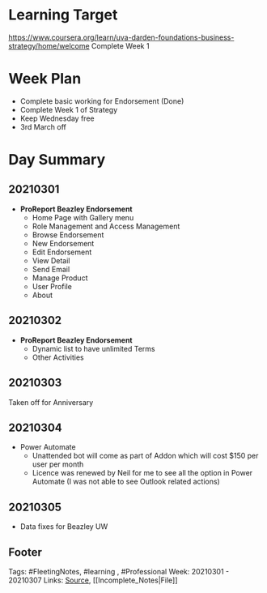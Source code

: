 # Learning Target
https://www.coursera.org/learn/uva-darden-foundations-business-strategy/home/welcome
Complete Week 1 

# Week Plan
- Complete basic working for Endorsement (Done)
- Complete Week 1 of Strategy 
- Keep Wednesday free 
- 3rd March off

# Day Summary
## 20210301
- **ProReport Beazley Endorsement**
	- Home Page with Gallery menu
	- Role Management and Access Management
	- Browse Endorsement
	- New Endorsement
	- Edit Endorsement
	- View Detail
	- Send Email
	- Manage Product
	- User Profile
	- About

## 20210302
- **ProReport Beazley Endorsement**
	- Dynamic list to have unlimited Terms
	- Other Activities
	
## 20210303
Taken off for Anniversary

## 20210304
- Power Automate
	- Unattended bot will come as part of Addon which will cost $150 per user per month
	- Licence was renewed by Neil for me to see all the option in Power Automate (I was not able to see Outlook related actions)

## 20210305
- Data fixes for Beazley UW

## Footer

Tags: #FleetingNotes, #learning , #Professional
Week: 20210301 - 20210307
Links: 
[Source](template.md), [[Incomplete_Notes|File]]

<!--
Comment - 
-->
<!--stackedit_data:
eyJoaXN0b3J5IjpbLTcwMTAzNDQ1XX0=
-->